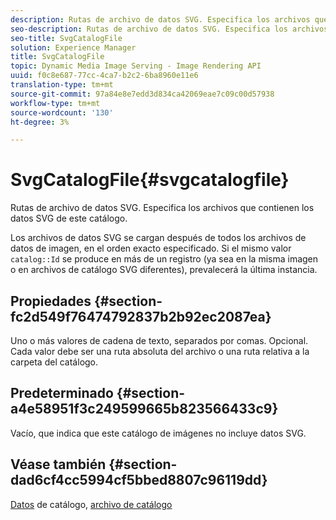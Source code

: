 ```yaml
---
description: Rutas de archivo de datos SVG. Especifica los archivos que contienen los datos SVG de este catálogo.
seo-description: Rutas de archivo de datos SVG. Especifica los archivos que contienen los datos SVG de este catálogo.
seo-title: SvgCatalogFile
solution: Experience Manager
title: SvgCatalogFile
topic: Dynamic Media Image Serving - Image Rendering API
uuid: f0c8e687-77cc-4ca7-b2c2-6ba8960e11e6
translation-type: tm+mt
source-git-commit: 97a84e8e7edd3d834ca42069eae7c09c00d57938
workflow-type: tm+mt
source-wordcount: '130'
ht-degree: 3%

---
```



# SvgCatalogFile{#svgcatalogfile}

Rutas de archivo de datos SVG. Especifica los archivos que contienen los datos SVG de este catálogo.

Los archivos de datos SVG se cargan después de todos los archivos de datos de imagen, en el orden exacto especificado. Si el mismo valor `catalog::Id` se produce en más de un registro (ya sea en la misma imagen o en archivos de catálogo SVG diferentes), prevalecerá la última instancia.

## Propiedades {#section-fc2d549f76474792837b2b92ec2087ea}

Uno o más valores de cadena de texto, separados por comas. Opcional. Cada valor debe ser una ruta absoluta del archivo o una ruta relativa a la carpeta del catálogo.

## Predeterminado {#section-a4e58951f3c249599665b823566433c9}

Vacío, que indica que este catálogo de imágenes no incluye datos SVG.

## Véase también {#section-dad6cf4cc5994cf5bbed8807c96119dd}

[Datos](../../../../../is-api/image-catalog/image-serving-api-ref/c-image-catalog-reference/c-overview/c-catalog-data-fields/c-catalog-data-fields.md#concept-b19581028ec44f98b9f5943624403d29) de catálogo,  [archivo de catálogo](../../../../../is-api/image-catalog/image-serving-api-ref/c-image-catalog-reference/c-attributes-reference/r-catalogfile.md#reference-16498bb4cb33458697c1ab002ea8db79)
